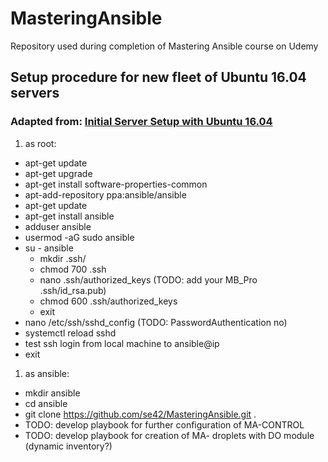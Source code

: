 # MasteringAnsible
Repository used during completion of Mastering Ansible course on Udemy

## Setup procedure for new fleet of Ubuntu 16.04 servers
### Adapted from: [Initial Server Setup with Ubuntu 16.04](https://www.digitalocean.com/community/tutorials/initial-server-setup-with-ubuntu-16-04)

1. as root:
  - apt-get update
  - apt-get upgrade
  - apt-get install software-properties-common
  - apt-add-repository ppa:ansible/ansible
  - apt-get update
  - apt-get install ansible
  - adduser ansible
  - usermod -aG sudo ansible
  - su - ansible
    - mkdir .ssh/
    - chmod 700 .ssh
    - nano .ssh/authorized_keys (TODO: add your MB_Pro .ssh/id_rsa.pub)
    - chmod 600 .ssh/authorized_keys
    - exit
  - nano /etc/ssh/sshd_config (TODO: PasswordAuthentication no)
  - systemctl reload sshd
  - test ssh login from local machine to ansible@ip
  - exit

1. as ansible:
  - mkdir ansible
  - cd ansible
  - git clone https://github.com/se42/MasteringAnsible.git .
  - TODO: develop playbook for further configuration of MA-CONTROL
  - TODO: develop playbook for creation of MA-<fleet> droplets with DO module (dynamic inventory?)
